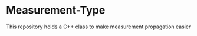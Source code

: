 Measurement-Type
================

This repository holds a C++ class to make measurement propagation easier

